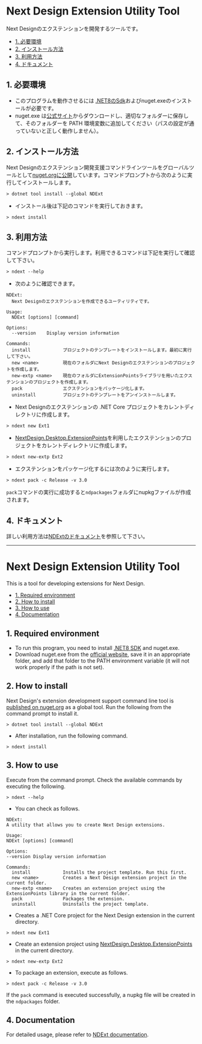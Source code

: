 # Next Design Extension Utility Tool
Next Designのエクステンションを開発するツールです。

- [1. 必要環境](#1-必要環境)
- [2. インストール方法](#2-インストール方法)
- [3. 利用方法](#3-利用方法)
- [4. ドキュメント](#4-ドキュメント)

## 1. 必要環境
* このプログラムを動作させるには [.NET8のSdk](https://dotnet.microsoft.com/ja-jp/download/dotnet/8.0)およびnuget.exeのインストールが必要です。
* nuget.exe は[公式サイト](https://www.nuget.org/downloads)からダウンロードし、適切なフォルダーに保存して、そのフォルダーを PATH 環境変数に追加してください（パスの設定が通っていないと正しく動作しません）。

## 2. インストール方法
Next Designのエクステンション開発支援コマンドラインツールをグローバルツールとして[nuget.orgに公開](https://www.nuget.org/packages/NDExt/)しています。コマンドプロンプトから次のように実行してインストールします。

```
> dotnet tool install --global NDExt 
```

* インストール後は下記のコマンドを実行しておきます。
```
> ndext install
```

## 3. 利用方法
コマンドプロンプトから実行します。利用できるコマンドは下記を実行して確認して下さい。

```
> ndext --help
```

* 次のように確認できます。
```
NDExt:
  Next Designのエクステンションを作成できるユーティリティです。

Usage:
  NDExt [options] [command]

Options:
  --version    Display version information

Commands:
  install            プロジェクトのテンプレートをインストールします。最初に実行して下さい。
  new <name>         現在のフォルダにNext Designのエクステンションのプロジェクトを作成します。
  new-extp <name>    現在のフォルダにExtensionPointsライブラリを用いたエクステンションのプロジェクトを作成します。
  pack               エクステンションをパッケージ化します。
  uninstall          プロジェクトのテンプレートをアンインストールします。
```

* Next Designのエクステンションの .NET Core プロジェクトをカレントディレクトリに作成します。
```
> ndext new Ext1
```

* [NextDesign.Desktop.ExtensionPoints](https://www.nuget.org/packages/NextDesign.Desktop.ExtensionPoints/)を利用したエクステンションのプロジェクトをカレントディレクトリに作成します。
```
> ndext new-extp Ext2
```

* エクステンションをパッケージ化するには次のように実行します。

```
> ndext pack -c Release -v 3.0 
```

`pack`コマンドの実行に成功すると`ndpackages`フォルダにnupkgファイルが作成されます。

## 4. ドキュメント
詳しい利用方法は[NDExtのドキュメント](https://docs.nextdesign.app/extension/docs/tools/ndext/intro)を参照して下さい。

---

# Next Design Extension Utility Tool
This is a tool for developing extensions for Next Design.

- [1. Required environment](#1-required-environment)
- [2. How to install](#2-how-to-install)
- [3. How to use](#3-how-to-use)
- [4. Documentation](#4-documentation)

## 1. Required environment
* To run this program, you need to install [.NET8 SDK](https://dotnet.microsoft.com/ja-jp/download/dotnet/8.0) and nuget.exe.
* Download nuget.exe from the [official website](https://www.nuget.org/downloads), save it in an appropriate folder, and add that folder to the PATH environment variable (it will not work properly if the path is not set).

## 2. How to install
Next Design's extension development support command line tool is [published on nuget.org](https://www.nuget.org/packages/NDExt/) as a global tool. Run the following from the command prompt to install it.

```
> dotnet tool install --global NDExt
```

* After installation, run the following command.
```
> ndext install
```

## 3. How to use
Execute from the command prompt. Check the available commands by executing the following.

```
> ndext --help
```

* You can check as follows.
```
NDExt:
A utility that allows you to create Next Design extensions.

Usage:
NDExt [options] [command]

Options:
--version Display version information

Commands:
  install            Installs the project template. Run this first.
  new <name>         Creates a Next Design extension project in the current folder.
  new-extp <name>    Creates an extension project using the ExtensionPoints library in the current folder.
  pack               Packages the extension.
  uninstall          Uninstalls the project template.
```

* Creates a .NET Core project for the Next Design extension in the current directory.
```
> ndext new Ext1
```

* Create an extension project using [NextDesign.Desktop.ExtensionPoints](https://www.nuget.org/packages/NextDesign.Desktop.ExtensionPoints/) in the current directory.
```
> ndext new-extp Ext2
```

* To package an extension, execute as follows.

```
> ndext pack -c Release -v 3.0
```

If the `pack` command is executed successfully, a nupkg file will be created in the `ndpackages` folder.

## 4. Documentation
For detailed usage, please refer to [NDExt documentation](https://docs.nextdesign.app/extension/docs/tools/ndext/intro).